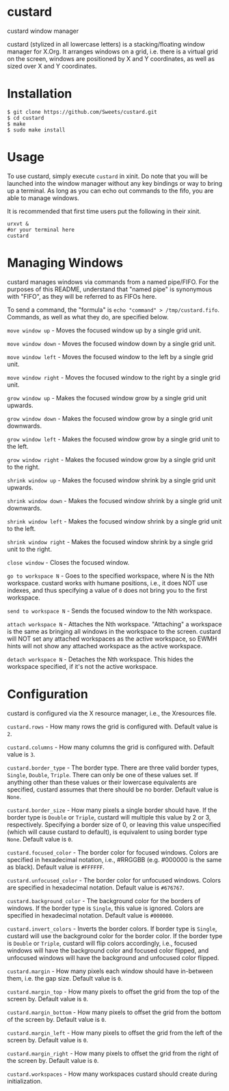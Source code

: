 # custard
custard window manager

custard (stylized in all lowercase letters) is a stacking/floating window manager for X.Org. It arranges windows on a grid, i.e. there is a virtual grid on the screen, windows are positioned by X and Y coordinates, as well as sized over X and Y coordinates.

# Installation

```
$ git clone https://github.com/Sweets/custard.git
$ cd custard
$ make
$ sudo make install
```

# Usage

To use custard, simply execute `custard` in xinit. Do note that you will be launched into the window manager without any key bindings or way to bring up a terminal. As long as you can echo out commands to the fifo, you are able to manage windows.

It is recommended that first time users put the following in their xinit.

```
urxvt &
#or your terminal here
custard
```

# Managing Windows

custard manages windows via commands from a named pipe/FIFO. For the purposes of this README, understand that "named pipe" is synonymous with "FIFO", as they will be referred to as FIFOs here.

To send a command, the "formula" is `echo "command" > /tmp/custard.fifo`. Commands, as well as what they do, are specified below.

`move window up` - Moves the focused window up by a single grid unit.

`move window down` - Moves the focused window down by a single grid unit.

`move window left` - Moves the focused window to the left by a single grid unit.

`move window right` - Moves the focused window to the right by a single grid unit.

`grow window up` - Makes the focused window grow by a single grid unit upwards.

`grow window down` - Makes the focused window grow by a single grid unit downwards.

`grow window left` - Makes the focused window grow by a single grid unit to the left.

`grow window right` - Makes the focused window grow by a single grid unit to the right.

`shrink window up` - Makes the focused window shrink by a single grid unit upwards.

`shrink window down` - Makes the focused window shrink by a single grid unit downwards.

`shrink window left` - Makes the focused window shrink by a single grid unit to the left.

`shrink window right` - Makes the focused window shrink by a single grid unit to the right.

`close window` - Closes the focused window.

`go to workspace N` - Goes to the specified workspace, where N is the Nth workspace. custard works with humane positions, i.e., it does NOT use indexes, and thus specifying a value of `0` does not bring you to the first workspace.

`send to workspace N` - Sends the focused window to the Nth workspace.

`attach workspace N` - Attaches the Nth workspace. "Attaching" a workspace is the same as bringing all windows in the workspace to the screen. custard will NOT set any attached workspaces as the active workspace, so EWMH hints will not show any attached workspace as the active workspace.

`detach workspace N` - Detaches the Nth workspace. This hides the workspace specified, if it's not the active workspace.

# Configuration

custard is configured via the X resource manager, i.e., the Xresources file.

`custard.rows` - How many rows the grid is configured with. Default value is `2`.

`custard.columns` - How many columns the grid is configured with. Default value is `3`.

`custard.border_type` - The border type. There are three valid border types, `Single`, `Double`, `Triple`. There can only be one of these values set. If anything other than these values or their lowercase equivalents are specified, custard assumes that there should be no border. Default value is `None`.

`custard.border_size` - How many pixels a single border should have. If the border type is `Double` or `Triple`, custard will multiple this value by 2 or 3, respectively. Specifying a border size of 0, or leaving this value unspecified (which will cause custard to default), is equivalent to using border type `None`. Default value is `0`.

`custard.focused_color` - The border color for focused windows. Colors are specified in hexadecimal notation, i.e., #RRGGBB (e.g. #000000 is the same as black). Default value is `#FFFFFF`.

`custard.unfocused_color` - The border color for unfocused windows. Colors are specified in hexadecimal notation. Default value is `#676767`.

`custard.background_color` - The background color for the borders of windows. If the border type is `Single`, this value is ignored. Colors are specified in hexadecimal notation. Default value is `#000000`.

`custard.invert_colors` - Inverts the border colors. If border type is `Single`, custard will use the background color for the border color. If the border type is `Double` or `Triple`, custard will flip colors accordingly, i.e., focused windows will have the background color and focused color flipped,  and unfocused windows will have the background and unfocused color flipped.

`custard.margin` - How many pixels each window should have in-between them, i.e. the gap size. Default value is `0`.

`custard.margin_top` - How many pixels to offset the grid from the top of the screen by. Default value is `0`.

`custard.margin_bottom` - How many pixels to offset the grid from the bottom of the screen by. Default value is `0`.

`custard.margin_left` - How many pixels to offset the grid from the left of the screen by. Default value is `0`.

`custard.margin_right` - How many pixels to offset the grid from the right of the screen by. Default value is `0`.

`custard.workspaces` - How many workspaces custard should create during initialization.
